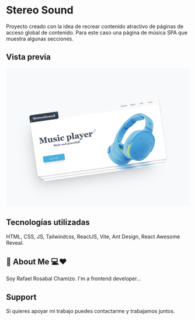 
# Stereo Sound

Proyecto creado con la idea de recrear contenido atractivo de páginas de acceso global de contenido. Para este caso una página de música SPA que muestra algunas secciones.



## Vista previa

![App Screenshot](/src/img/stereo.png)


## Tecnologías utilizadas
HTML, CSS, JS, Tailwindcss, ReactJS, Vite, Ant Design, React Awesome Reveal.
## 🚀 About Me 💻❤
Soy Rafael Rosabal Chamizo.
I'm a frontend developer...


## Support

Si quieres apoyar mi trabajo puedes contactarme y trabajamos juntos.


